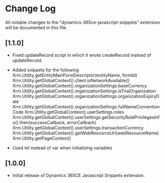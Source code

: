 # Change Log
All notable changes to the "dynamics-365ce-javascript-snippets" extension will be documented in this file.

## [1.1.0]
- Fixed updateRecord script in which it wrote createRecord instead of updateRecord.
- Added snippets for the following
 Xrm.Utility.getEntityMainFormDescriptor(entityName, formId)
 Xrm.Utility.getGlobalContext().client.isNetworkAvailable()
 Xrm.Utility.getGlobalContext().organizationSettings.baseCurrency
 Xrm.Utility.getGlobalContext().organizationSettings.isTrialOrganization
 Xrm.Utility.getGlobalContext().organizationSettings.organizationExpiryDate
 Xrm.Utility.getGlobalContext().organizationSettings.fullNameConventionCode
 Xrm.Utility.getGlobalContext().userSettings.roles
 Xrm.Utility.getGlobalContext().userSettings.getSecurityRolePrivilegesInfo().then(successCallback, errorCallback)
 Xrm.Utility.getGlobalContext().userSettings.transactionCurrency
 Xrm.Utility.getGlobalContext().getWebResourceUrl(webResourceName)
 Xrm.Utility.getPageContext()

- Used let instead of var when initializing variables

## [1.0.0]
- Initial release of Dynamics 365CE Javascript Snippets extension.